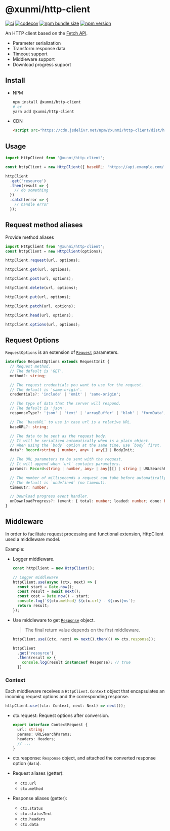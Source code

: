 # @xunmi/http-client

[![ci](https://img.shields.io/github/workflow/status/xunmi1/http-client/CI?style=flat-square&logo=github)](https://github.com/xunmi1/http-client/actions?query=workflow%3ACI)
[![codecov](https://img.shields.io/codecov/c/github/xunmi1/http-client?style=flat-square&logo=codecov)](https://codecov.io/gh/xunmi1/http-client)
[![npm bundle size](https://img.shields.io/bundlephobia/minzip/@xunmi/http-client?style=flat-square)](https://www.npmjs.com/package/@xunmi/http-client)
[![npm version](https://img.shields.io/npm/v/@xunmi/http-client?&style=flat-square&logo=npm)](https://www.npmjs.com/package/@xunmi/http-client)

An HTTP client based on the [Fetch API](https://developer.mozilla.org/en-US/docs/Web/API/Fetch_API).

- Parameter serialization
- Transform response data
- Timeout support
- Middleware support
- Download progress support

## Install

- NPM

  ```bash
  npm install @xunmi/http-client
  # or
  yarn add @xunmi/http-client
  ```

- CDN

  ```html
  <script src="https://cdn.jsdelivr.net/npm/@xunmi/http-client/dist/http-client.umd.min.js"></script>
  ```

## Usage

```js
import HttpClient from '@xunmi/http-client';

const httpClient = new HttpClient({ baseURL: 'https://api.example.com/' });

httpClient
  .get('resource')
  .then(result => {
    // do something
  })
  .catch(error => {
    // handle error
  });
```

## Request method aliases

Provide method aliases

```js
import HttpClient from '@xunmi/http-client';
const httpClient = new HttpClient(options);

httpClient.request(url, options);

httpClient.get(url, options);

httpClient.post(url, options);

httpClient.delete(url, options);

httpClient.put(url, options);

httpClient.patch(url, options);

httpClient.head(url, options);

httpClient.options(url, options);
```

## Request Options

`RequestOptions` is an extension of [`Request`](https://developer.mozilla.org/en-US/docs/Web/API/Request/Request) parameters.

```ts
interface RequestOptions extends RequestInit {
  // Request method.
  // The default is 'GET'.
  method?: string;

  // The request credentials you want to use for the request.
  // The default is 'same-origin'.
  credentials?: 'include' | 'omit' | 'same-origin';

  // The type of data that the server will respond.
  // The default is 'json'.
  responseType?: 'json' | 'text' | 'arrayBuffer' | 'blob' | 'formData';

  // The `baseURL` to use in case url is a relative URL.
  baseURL?: string;

  // The data to be sent as the request body.
  // It will be serialized automatically when is a plain object.
  // When using the `body` option at the same time, use `body` first.
  data?: Record<string | number, any> | any[] | BodyInit;

  // The URL parameters to be sent with the request.
  // It will append when `url` contains parameters.
  params?: Record<string | number, any> | any[][] | string | URLSearchParams;

  // The number of milliseconds a request can take before automatically being terminated.
  // The default is `undefined` (no timeout).
  timeout?: number;

  // Download progress event handler.
  onDownloadProgress?: (event: { total: number; loaded: number; done: boolean; value?: any; }) => void;
}
```

## Middleware

In order to facilitate request processing and functional extension, 
HttpClient used a middleware model.

Example:

- Logger middleware.

  ```js
  const httpClient = new HttpClient();

  // Logger middleware
  httpClient.use(async (ctx, next) => {
    const start = Date.now();
    const result = await next();
    const cost = Date.now() - start;
    console.log(`${ctx.method} ${ctx.url} - ${cost}ms`);
    return result;
  });
  ```

- Use middleware to get [`Response`](https://developer.mozilla.org/en-US/docs/Web/API/Response) object.

  > The final return value depends on the first middleware.

  ```js
  httpClient.use((ctx, next) => next().then(() => ctx.response));

  httpClient
    .get('resource')
    .then(result => {  
      console.log(result instanceof Response); // true
    })
  ```

### Context

Each middleware receives a `HttpClient.Context` object 
that encapsulates an incoming request options and the corresponding response.

```ts
httpClient.use((ctx: Context, next: Next) => next());
```

- ctx.request: Request options after conversion.

  ```ts
  export interface ContextRequest {
    url: string;
    params: URLSearchParams;
    headers: Headers;
    // ...
  }
  ```

- ctx.response: `Response` object, and attached the converted response option (`data`).

- Request aliases (getter):

  - `ctx.url`
  - `ctx.method`

- Response aliases (getter):

  - `ctx.status`
  - `ctx.statusText`
  - `ctx.headers`
  - `ctx.data`
